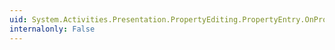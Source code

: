 ```yaml
---
uid: System.Activities.Presentation.PropertyEditing.PropertyEntry.OnPropertyChanged(System.String)
internalonly: False
---
```

